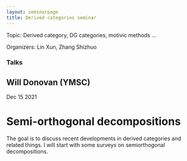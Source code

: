 ```yaml
---
layout: seminarpage
title: Derived categories seminar
---
```


Topic: Derived category, DG categories, motivic methods ...

Organizers: Lin Xun, Zhang Shizhuo

### Talks

## Will Donovan (YMSC)

Dec 15 2021

# Semi-orthogonal decompositions

The goal is to discuss recent developments in derived categories and related things. I will start with some surveys on semiorthogonal decompositions.
